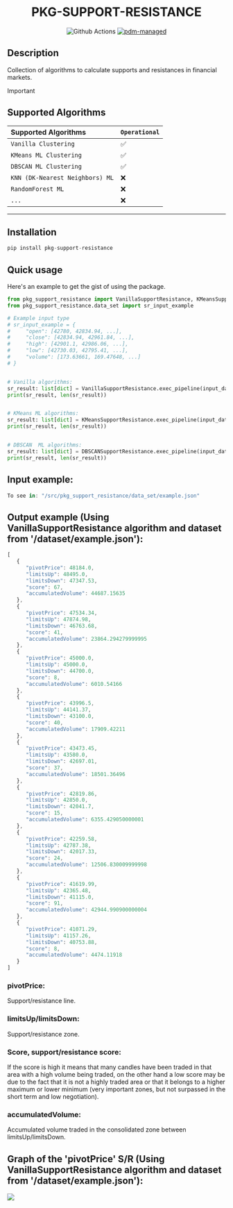 <div align="center">

# PKG-SUPPORT-RESISTANCE

![Github Actions](https://github.com/pdm-project/pdm/workflows/Tests/badge.svg)
[![pdm-managed](https://img.shields.io/badge/pdm-managed-blueviolet)](https://pdm.fming.dev)
</div>

## Description
Collection of algorithms to calculate supports and resistances in financial markets.


> [!IMPORTANT]
> ## Supported Algorithms
> | Supported Algorithms   | `Operational`   |
> |:-----------------------|:------------------|
> | `Vanilla Clustering`             | ✅                |
> | `KMeans ML Clustering`               | ✅                |
> | `DBSCAN ML Clustering`               | ✅                |
> | `KNN (DK-Nearest Neighbors) ML`               | ❌                |
> | `RandomForest ML`               | ❌                |
> | `...`               | ❌                |
----


## Installation
```js
pip install pkg-support-resistance
```

## Quick usage
Here's an example to get the gist of using the package.

```python
from pkg_support_resistance import VanillaSupportResistance, KMeansSupportResistance, DBSCANSupportResistance
from pkg_support_resistance.data_set import sr_input_example

# Example input type
# sr_input_example = {
#     "open": [42780, 42834.94, ...],
#     "close": [42834.94, 42961.84, ...],
#     "high": [42901.1, 42986.06, ...],
#     "low": [42730.03, 42795.41, ...],
#     "volume": [173.63661, 169.47648, ...]
# }


# Vanilla algorithms:
sr_result: list[dict] = VanillaSupportResistance.exec_pipeline(input_data=sr_input_example, cluster_threshold=1)
print(sr_result, len(sr_result))


# KMeans ML algorithms:
sr_result: list[dict] = KMeansSupportResistance.exec_pipeline(input_data=sr_input_example, n_clusters=9)
print(sr_result, len(sr_result))


# DBSCAN  ML algorithms:
sr_result: list[dict] = DBSCANSupportResistance.exec_pipeline(input_data=sr_input_example, eps=1000, min_samples=1)
print(sr_result, len(sr_result))

```

## Input example:
```javascript
To see in: "/src/pkg_support_resistance/data_set/example.json"
```

## Output example (Using VanillaSupportResistance algorithm and dataset from '/dataset/example.json'):
```javascript
[
   {
      "pivotPrice": 48184.0,
      "limitsUp": 48495.0,
      "limitsDown": 47347.53,
      "score": 67,
      "accumulatedVolume": 44687.15635
   },
   {
      "pivotPrice": 47534.34,
      "limitsUp": 47874.98,
      "limitsDown": 46763.68,
      "score": 41,
      "accumulatedVolume": 23864.294279999995
   },
   {
      "pivotPrice": 45000.0,
      "limitsUp": 45000.0,
      "limitsDown": 44700.0,
      "score": 8,
      "accumulatedVolume": 6010.54166
   },
   {
      "pivotPrice": 43996.5,
      "limitsUp": 44141.37,
      "limitsDown": 43100.0,
      "score": 40,
      "accumulatedVolume": 17909.42211
   },
   {
      "pivotPrice": 43473.45,
      "limitsUp": 43580.0,
      "limitsDown": 42697.01,
      "score": 37,
      "accumulatedVolume": 18501.36496
   },
   {
      "pivotPrice": 42819.86,
      "limitsUp": 42850.0,
      "limitsDown": 42041.7,
      "score": 15,
      "accumulatedVolume": 6355.429050000001
   },
   {
      "pivotPrice": 42259.58,
      "limitsUp": 42787.38,
      "limitsDown": 42017.33,
      "score": 24,
      "accumulatedVolume": 12506.830009999998
   },
   {
      "pivotPrice": 41619.99,
      "limitsUp": 42365.48,
      "limitsDown": 41115.0,
      "score": 91,
      "accumulatedVolume": 42944.990900000004
   },
   {
      "pivotPrice": 41071.29,
      "limitsUp": 41157.26,
      "limitsDown": 40753.88,
      "score": 8,
      "accumulatedVolume": 4474.11918
   }
]
```

### pivotPrice:
Support/resistance line.

### limitsUp/limitsDown:
Support/resistance zone.

### Score, support/resistance score:
If the score is high it means that many candles have been traded in that area with a high volume being traded, on the other hand a low score may be due to the fact that it is not a highly traded area or that it belongs to a higher maximum or lower minimum (very important zones, but not surpassed in the short term and low negotiation).

### accumulatedVolume:
Accumulated volume traded in the consolidated zone between limitsUp/limitsDown.

## Graph of the 'pivotPrice' S/R (Using VanillaSupportResistance algorithm and dataset from '/dataset/example.json'):
<img src="src/pkg_support_resistance/vanilla/plot/vanilla_algo_plot.png">
